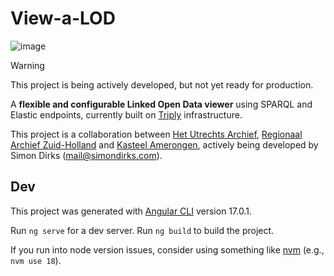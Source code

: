 # View-a-LOD
![image](https://github.com/Simon-Dirks/view-a-LOD/assets/2639851/712363a1-c3f2-4287-bfb4-0056019fabfb)

> [!WARNING]  
> This project is being actively developed, but not yet ready for production.

A **flexible and configurable Linked Open Data viewer** using SPARQL and Elastic endpoints, currently built on [Triply](https://triply.cc/) infrastructure.

This project is a collaboration between [Het Utrechts Archief](https://hetutrechtsarchief.nl/), [Regionaal Archief Zuid-Holland](https://www.razu.nl/) and [Kasteel Amerongen](https://www.kasteelamerongen.nl/), actively being developed by Simon Dirks (mail@simondirks.com).

## Dev

This project was generated with [Angular CLI](https://github.com/angular/angular-cli) version 17.0.1.

Run `ng serve` for a dev server. Run `ng build` to build the project.

If you run into node version issues, consider using something like [nvm](https://github.com/nvm-sh/nvm) (e.g., `nvm use 18`).
